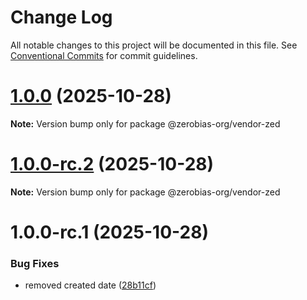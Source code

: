 # Change Log

All notable changes to this project will be documented in this file.
See [Conventional Commits](https://conventionalcommits.org) for commit guidelines.

# [1.0.0](https://github.com/zerobias-org/vendor/compare/@zerobias-org/vendor-zed@1.0.0-rc.2...@zerobias-org/vendor-zed@1.0.0) (2025-10-28)

**Note:** Version bump only for package @zerobias-org/vendor-zed





# [1.0.0-rc.2](https://github.com/zerobias-org/vendor/compare/@zerobias-org/vendor-zed@1.0.0-rc.1...@zerobias-org/vendor-zed@1.0.0-rc.2) (2025-10-28)

**Note:** Version bump only for package @zerobias-org/vendor-zed





# 1.0.0-rc.1 (2025-10-28)


### Bug Fixes

* removed created date ([28b11cf](https://github.com/zerobias-org/vendor/commit/28b11cf2563e9cdadd4b1dc83edd60d2fcd01df0))
